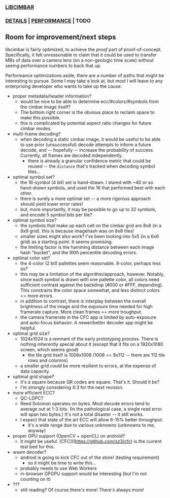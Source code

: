 ### [LIBCIMBAR](https://github.com/sz3/libcimbar)
### [DETAILS](DETAILS.md) | [PERFORMANCE](PERFORMANCE.md) | TODO

## Room for improvement/next steps

libcimbar is fairly optimized, to achieve the *proof* part of proof-of-concept. Specifically, it felt unreasonable to claim that it could be used to transfer MBs of data over a camera lens (on a non-geologic time scale) without seeing performance numbers to back that up.

Performance optimizations aside, there are a number of paths that might be interesting to pursue. Some I may take a look at, but most I will leave to any enterprising developer who wants to take up the cause:

* proper metadata/header information?
	* would be nice to be able to determine ecc/#colors/#symbols from the cimbar image itself?
	* The bottom right corner is the obvious place to reclaim space to make this possible.
	* this is complicated by potential aspect ratio changes for future cimbar modes.
* multi-frame decoding?
	* when decoding a static cimbar image, it would be useful to be able to use prior (unsuccessful) decode attempts to inform a future decode, and -- hopefully -- increase the probability of success. Currently, all frames are decoded independently.
		* there is already a granular confidence metric that could be reused -- the `distance` that's tracked when decoding symbol tiles...
* optimal symbol set?
	* the 16-symbol (4 bit) set is hand-drawn. I stared with ~40 or so hand-drawn symbols, and used the 16 that performed best with each other.
	* there is surely a more optimal set -- a more rigorous approach should yield lower error rates!
	* but, more importantly, it may be possible to go up to 32 symbols, and encode 5 symbol bits per tile?
* optimal symbol size?
	* the symbols that make up each cell on the cimbar grid are 8x8 (in a 9x9 grid). this is because imagehash was on 8x8 tiles!
	* smaller sizes might also work? I've been looking into 5x5 (in a 6x6 grid) as a starting point. It seems promising.
	* the limiting factor is the hamming distance between each image hash "bucket", and the 9Xth percentile decoding errors.
* optimal color set?
	* the 4-color (2 bit) pallettes seem reasonable. 8-color, perhaps less so?
	* this may be a limitation of the algorithm/approach, however. Notably, since each symbol is drawn with one pallette color, all colors need sufficient contrast against the backdrop (#000 or #FFF, depending). This constrains the color space somewhat, and less distinct colors == more errors.
	* in addition to contrast, there is interplay between the overall brightness of the image and the exposure time needed for high framerate capture. More clean frames == more troughput.
	* the camera framerate in the CFC app is limited by auto-exposure and auto-focus behavior. A newer/better decoder app might be helpful.
* optimal grid size?
	* 1024x1024 is a remnant of the early prototyping process. There is nothing inherently special about it (except that it fits on a 1920x1080 screen, which seems good)
		* the tile grid itself is 1008x1008 (1008 == 9x112 -- there are 112 tile rows and columns)
	* a smaller grid *could* be more resilient to errors, at the expense of data capacity.
* optimal grid shape?
	* it's a square because QR codes are square. That's it. Should it be?
	* I'm strongly considering 4:3 for the next revision.
* more efficient ECC?
	* QC-LDPC?
	* Reed Solomon operates on bytes. Most decode errors tend to average out at 1-3 bits. (In the pathological case, a single read error will span two bytes.) It's not a total disaster -- it still works. 
	* I expect that state of the art ECC will allow 6-15% better throughput.
		* it's a wide range due to various unknowns (unknowns to me, anyway)
* proper GPU support (OpenCV + openCL) on android?
	* It *might* be useful. [CFC]((https://github.com/sz3/cfc) is the current test bed for this.
* wasm decoder?
	* android is going to kick CFC out of the store! (testing requirement)
		* so it might be time to write this...
	* probably needs to use Web Workers
	* in-browser GPGPU support would be interesting (but I'm not counting on it)
* ???
	* still reading? Of course there's more! There's always more!


